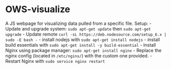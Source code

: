 # OWS-visualize
A JS webpage for visualizing data pulled from a specific file.
Setup:
	- Update and upgrade system: `sudo apt-get update` then `sudo apt-get upgrade`
	- Update remote `curl -sL https://deb.nodesource.com/setup_6.x | sudo -E bash -`
	- install nodejs with `sudo apt-get install nodejs`
	- install build essentials with `sudo apt-get install -y build-essential`
	- Install Nginx using package manager: `sudo apt-get install nginx`
	- Replace the nginx config (located in `/etc/nginx/`) with the custom one provided.
	- Restart Nginx with `sudo service nginx restart`